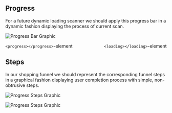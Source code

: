## Progress
For a future dynamic loading scanner we should apply this progress bar in a dynamic fashion displaying the process of current scan.


![Progress Bar Graphic](app/assets/Process-Bar.png)

<span>```<progress></progress>```-element</span> <span style="float:right;">```<loading></loading>```-element</span>

## Steps
In our shopping funnel we should represent the corresponding funnel steps in a graphical fashion displaying user completion process with simple, non-obtrusive steps.

![Progress Steps Graphic](app/assets/Process-Steps-Tiny.png)

![Progress Steps Graphic](app/assets/Process-Steps-Horz.png)

